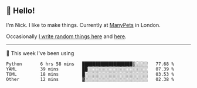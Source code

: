 ## 👋 Hello! 

I'm Nick. I like to make things. Currently at [ManyPets](https://manypets.com) in London.

Occasionally [I write random things here](https://nicksnell.com) and [here](https://twitter.com/nicksnell).

-------

🚀 This week I've been using

<!--START_SECTION:waka-->

```text
Python       6 hrs 58 mins   ███████████████████▒░░░░░   77.68 %
YAML         39 mins         ██░░░░░░░░░░░░░░░░░░░░░░░   07.39 %
TOML         18 mins         █░░░░░░░░░░░░░░░░░░░░░░░░   03.53 %
Other        12 mins         ▓░░░░░░░░░░░░░░░░░░░░░░░░   02.38 %
```

<!--END_SECTION:waka-->
